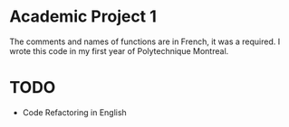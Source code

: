 # Academic Project 1

The comments and names of functions are in French, it was a required. I wrote this code in my first year of Polytechnique Montreal.


# TODO
- Code Refactoring in English
